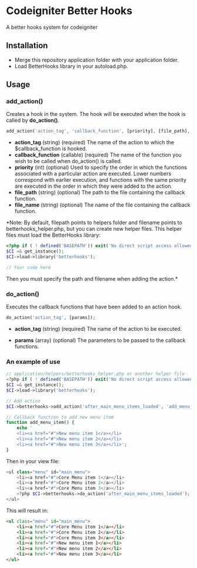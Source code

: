 # Codeigniter Better Hooks
A better hooks system for codeigniter

## Installation
- Merge this repository application folder with your application folder.
- Load BetterHooks library in your autoload.php.

## Usage
### add_action()
Creates a hook in the system. The hook will be executed when the hook is called by **do_action()**.


```php
add_action('action_tag', 'callback_function', [priority], [file_path], [file_name]);
```
- **action_tag** (string) (required) The name of the action to which the $callback_function is hooked.
- **callback_function** (callable) (required) The name of the function you wish to be called when do_action() is called.
- **priority** (int) (optional) Used to specify the order in which the functions associated with a particular action are executed. Lower numbers correspond with earlier execution, and functions with the same priority are executed in the order in which they were added to the action.
- **file_path** (string) (optional) The path to the file containing the callback function.
- **file_name** (string) (optional) The name of the file containing the callback function.

 *Note: By default, filepath points to helpers folder and filename points to betterhooks_helper.php, but you can create new helper files.
 This helper files must load the BetterHooks library:
```php
<?php if ( ! defined('BASEPATH')) exit('No direct script access allowed');
$CI =& get_instance();
$CI->load->library('betterhooks');

// Your code here
```

Then you must specify the path and filename when adding the action.*

### do_action()
Executes the callback functions that have been added to an action hook.

```php
do_action('action_tag', [params]);
```
- **action_tag** (string) (required) The name of the action to be executed.

- **params** (array) (optional) The parameters to be passed to the callback functions.

### An example of use
```php
// application/helpers/betterhooks_helper.php or another helper file
<?php if ( ! defined('BASEPATH')) exit('No direct script access allowed');
$CI =& get_instance();
$CI->load->library('betterhooks');

// Add action
$CI->betterhooks->add_action('after_main_menu_items_loaded', 'add_menu_item', 10);

// Callback function to add new menu item
function add_menu_item() {
	echo '
	<li><a href="#">New menu item 1</a></li>
	<li><a href="#">New menu item 2</a></li>
	<li><a href="#">New menu item 3</a></li>';
}
```

Then in your view file:
```php
<ul class="menu" id="main_menu">
	<li><a href="#">Core Menu item 1</a></li>
	<li><a href="#">Core Menu item 2</a></li>
	<li><a href="#">Core Menu item 3</a></li>
	<?php $CI->betterhooks->do_action('after_main_menu_items_loaded'); ?>
</ul>
```

This will result in:
```html
<ul class="menu" id="main_menu">
	<li><a href="#">Core Menu item 1</a></li>
	<li><a href="#">Core Menu item 2</a></li>
	<li><a href="#">Core Menu item 3</a></li>
	<li><a href="#">New menu item 1</a></li>
	<li><a href="#">New menu item 2</a></li>
	<li><a href="#">New menu item 3</a></li>
</ul>
```
